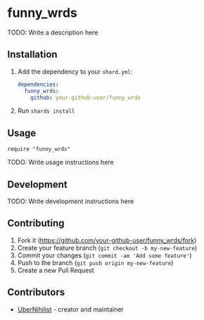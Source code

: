 # funny_wrds

TODO: Write a description here

## Installation

1. Add the dependency to your `shard.yml`:

   ```yaml
   dependencies:
     funny_wrds:
       github: your-github-user/funny_wrds
   ```

2. Run `shards install`

## Usage

```crystal
require "funny_wrds"
```

TODO: Write usage instructions here

## Development

TODO: Write development instructions here

## Contributing

1. Fork it (<https://github.com/your-github-user/funny_wrds/fork>)
2. Create your feature branch (`git checkout -b my-new-feature`)
3. Commit your changes (`git commit -am 'Add some feature'`)
4. Push to the branch (`git push origin my-new-feature`)
5. Create a new Pull Request

## Contributors

- [UberNihilist](https://github.com/your-github-user) - creator and maintainer
